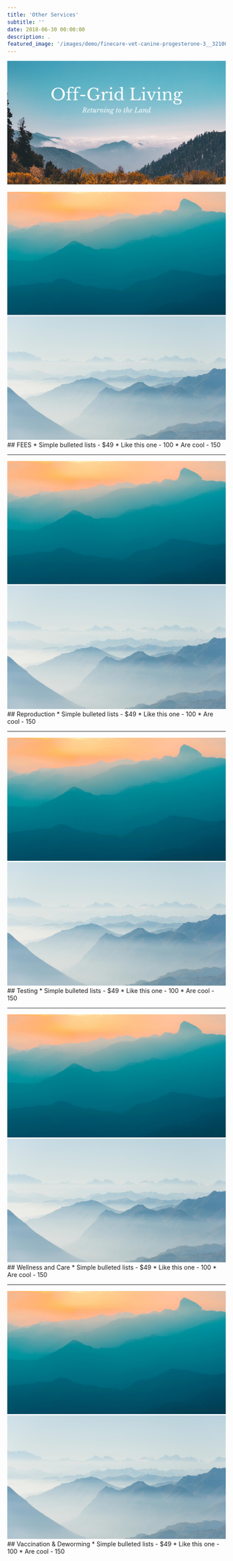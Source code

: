 ```yaml
---
title: 'Other Services'
subtitle: ''
date: 2018-06-30 00:00:00
description: .
featured_image: '/images/demo/finecare-vet-canine-progesterone-3__32100.jpg'
---
```


![](/images/demo/facebook-community-group.png)

<div class="gallery" data-columns="1">
	<img src="/images/demo/demo-landscape.jpg">
	<img src="/images/demo/demo-landscape-2.jpg">
</div>
## FEES
* Simple bulleted lists - $49
* Like this one - 100
* Are cool - 150

---

<div class="gallery" data-columns="1">
	<img src="/images/demo/demo-landscape.jpg">
	<img src="/images/demo/demo-landscape-2.jpg">
</div>
## Reproduction
* Simple bulleted lists - $49
* Like this one - 100
* Are cool - 150

---

<div class="gallery" data-columns="1">
	<img src="/images/demo/demo-landscape.jpg">
	<img src="/images/demo/demo-landscape-2.jpg">
</div>
## Testing
* Simple bulleted lists - $49
* Like this one - 100
* Are cool - 150

---

<div class="gallery" data-columns="1">
	<img src="/images/demo/demo-landscape.jpg">
	<img src="/images/demo/demo-landscape-2.jpg">
</div>
## Wellness and Care
* Simple bulleted lists - $49
* Like this one - 100
* Are cool - 150

---

<div class="gallery" data-columns="1">
	<img src="/images/demo/demo-landscape.jpg">
	<img src="/images/demo/demo-landscape-2.jpg">
</div>
## Vaccination & Deworming
* Simple bulleted lists - $49
* Like this one - 100
* Are cool - 150



